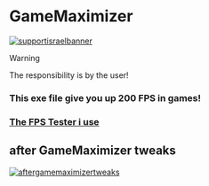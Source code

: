 # GameMaximizer
[![supportisraelbanner](https://i.imagesup.co/images2/8e6cc77363c700198839ae0da7d7fe2409f07647.png)](https://github.com/TheYali1/support-israel-banner/tree/main)
> [!WARNING]
> The responsibility is by the user!
### This exe file give you up 200 FPS in games!
### [The FPS Tester i use](https://github.com/TheYali1/FPS-Tester)
## after GameMaximizer tweaks
[![aftergamemaximizertweaks](https://raw.githubusercontent.com/TheYali1/GameMaximizer/main/.github/after.gif)](https://github.com/TheYali1/GameMaximizer/)
